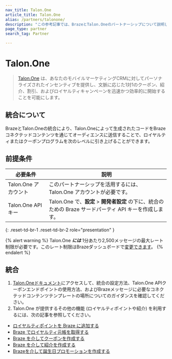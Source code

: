 ```yaml
---
nav_title: Talon.One
article_title: Talon.One
alias: /partners/talonone/
description: "この参考記事では、BrazeとTalon.Oneのパートナーシップについて説明しています。Talon.Oneは、文脈に応じた1対1のクーポン、紹介、割引、およびロイヤルティキャンペーンを迅速かつ効率的に開始できるプロモーションエンジンです。"
page_type: partner
search_tag: Partner

---
```


# Talon.One

> [Talon.One](https://talon.one/) は、あなたのモバイルマーケティングCRMに対してパーソナライズされたインセンティブを提供し、文脈に応じた1対1のクーポン、紹介、割引、およびロイヤルティキャンペーンを迅速かつ効率的に開始することを可能にします。



## 統合について

BrazeとTalon.Oneの統合により、Talon.Oneによって生成されたコードをBrazeコネクテッドコンテンツを通じてオーディエンスに送信することで、ロイヤルティまたはクーポンプログラムを次のレベルに引き上げることができます。


## 前提条件

| 必要条件 | 説明 |
| ----------- | ----------- |
|Talon.One アカウント | このパートナーシップを活用するには、Talon.One アカウントが必要です。 |
|Talon.One API キー | Talon.One で、**設定** > **開発者設定** の下に、統合のための Braze サードパーティ API キーを作成します。 |
{: .reset-td-br-1 .reset-td-br-2 role="presentation" }

{% alert warning %}
Talon.One **_には_** 1分あたり2,500メッセージの最大レート制限が必要です。このレート制限はBrazeダッシュボードで[変更できます]({{site.baseurl}}/user_guide/engagement_tools/campaigns/testing_and_more/rate-limiting/#delivery-speed-rate-limiting)。
{% endalert %}

## 統合

1. [Talon.Oneドキュメント](https://docs.talon.one/docs/dev/technology-partners/braze)にアクセスして、統合の設定方法、Talon.One APIクーポンエンドポイントの使用方法、およびBrazeメッセージに必要なコネクテッドコンテンツテンプレートの場所についてのガイダンスを確認してください。
2. Talon.One が提供するその他の機能 (ロイヤルティポイントや紹介) を利用するには、次の記事を参照してください。
  - [ロイヤルティポイントを Braze に追加する](https://docs.talon.one/docs/dev/technology-partners/braze/adding-loyalty-points-braze)
  - [Braze でロイヤルティ元帳を取得する](https://docs.talon.one/docs/dev/technology-partners/braze/receiving-loyalty-ledger-braze)
  - [Braze を介してクーポンを作成する](https://docs.talon.one/docs/dev/technology-partners/braze/creating-coupons-braze)
  - [Braze を介して紹介を作成する](https://docs.talon.one/docs/dev/technology-partners/braze/creating-referrals-braze)
  - [Brazeを介して誕生日プロモーションを作成する](https://docs.talon.one/docs/dev/technology-partners/braze/bday-promotion-braze)

